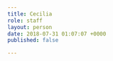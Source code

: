 ```yaml
---
title: Cecilia
role: staff
layout: person
date: 2018-07-31 01:07:07 +0000
published: false

---
```

